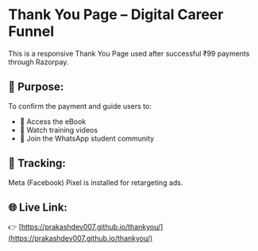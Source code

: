# Thank You Page – Digital Career Funnel

This is a responsive Thank You Page used after successful ₹99 payments through Razorpay.

## 🎯 Purpose:
To confirm the payment and guide users to:
- 📘 Access the eBook
- 🎥 Watch training videos
- 💬 Join the WhatsApp student community

## 🔁 Tracking:
Meta (Facebook) Pixel is installed for retargeting ads.

## 🌐 Live Link:
👉 [https://prakashdev007.github.io/thankyou/](https://prakashdev007.github.io/thankyou/)
